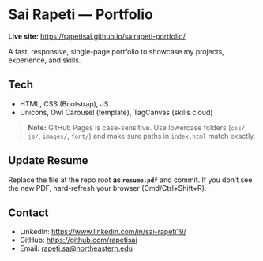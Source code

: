 # Sai Rapeti — Portfolio

**Live site:** https://rapetisai.github.io/sairapeti-portfolio/

A fast, responsive, single-page portfolio to showcase my projects, experience, and skills.

## Tech
- HTML, CSS (Bootstrap), JS
- Unicons, Owl Carousel (template), TagCanvas (skills cloud)

> **Note:** GitHub Pages is case-sensitive. Use lowercase folders (`css/`, `js/`, `images/`, `font/`) and make sure paths in `index.html` match exactly.

## Update Resume
Replace the file at the repo root **as `resume.pdf`** and commit. If you don’t see the new PDF, hard-refresh your browser (Cmd/Ctrl+Shift+R).

## Contact
- LinkedIn: https://www.linkedin.com/in/sai-rapeti19/
- GitHub: https://github.com/rapetisai
- Email: rapeti.sa@northeastern.edu
